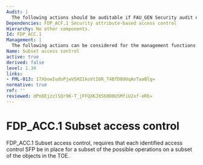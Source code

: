 ```yaml
---
Audit: |
  The following actions should be auditable if FAU_GEN Security audit data generation is included in the PP, PP-Module, functional package or ST: b) there are no auditable events foreseen.
Dependencies: FDP_ACF.1 Security attribute-based access control
Hierarchy: No other components.
Id: FDP_ACC.1
Management: |
  The following actions can be considered for the management functions in FMT: a) there are no management activities foreseen.
Name: Subset access control
active: true
derived: false
level: 1.34
links:
- FML-013: 17XbowIudoPjwVSHZIkoVtI6R_T4BfD8OUqAvTaaBlg=
normative: true
ref: ''
reviewed: dPn8EjzzlSQr9K-T_jFFQXKJXS60O0USMfiU2xf-oRE=
---
```


# FDP_ACC.1 Subset access control

FDP_ACC.1 Subset access control, requires that each identified access control SFP be in place for a subset of the possible operations on a subset of the objects in the TOE.